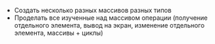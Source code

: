 - Создать несколько разных массивов разных типов
- Проделать все изученные над массивом операции (получение отдельного элемента, вывод на экран, изменение отдельного элемента, массивы + циклы)
